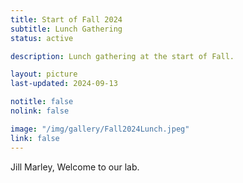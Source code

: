 ```yaml
---
title: Start of Fall 2024
subtitle: Lunch Gathering
status: active

description: Lunch gathering at the start of Fall.

layout: picture
last-updated: 2024-09-13

notitle: false
nolink: false 

image: "/img/gallery/Fall2024Lunch.jpeg"
link: false
---
```


Jill Marley, Welcome to our lab.
